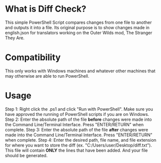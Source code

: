 # What is Diff Check?
This simple PowerShell Script compares changes from one file to another and outputs it into a file. Its original purpose is to show changes made in english.json for translators working on the Outer Wilds mod, The Stranger They Are.

# Compatibility
This only works with Windows machines and whatever other machines that may otherwise are able to run PowerShell.

# Usage
Step 1: Right click the .ps1 and click "Run with PowerShell". Make sure you have approved the running of PowerShell scripts if you are on Windows.
Step 2: Enter the absolute path of the file **before** changes were made into the Command Line/Terminal Interface. Press "ENTER/RETURN" when complete.
Step 3: Enter the absolute path of the file **after** changes were made into the Command Line/Terminal Interface. Press "ENTER/RETURN" when complete.
Step 4: Enter the desired path, file name, and file extension for where you want to store the diff (ex. "C:/Users/user/Desktop/diff.txt"). This file will contain **ONLY** the lines that have been added.
And your file should be generated.
